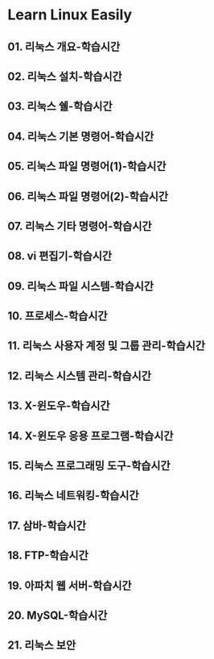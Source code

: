 # Learn Linux Easily

## 01. 리눅스 개요-학습시간 

## 02. 리눅스 설치-학습시간

## 03. 리눅스 쉘-학습시간 

## 04. 리눅스 기본 명령어-학습시간 

## 05. 리눅스 파일 명령어\(1\)-학습시간 

## 06. 리눅스 파일 명령어\(2\)-학습시간 

## 07. 리눅스 기타 명령어-학습시간 

## 08. vi 편집기-학습시간 

## 09. 리눅스 파일 시스템-학습시간 

## 10. 프로세스-학습시간

## 11. 리눅스 사용자 계정 및 그룹 관리-학습시간 

## 12. 리눅스 시스템 관리-학습시간 

## 13. X-윈도우-학습시간

## 14. X-윈도우 응용 프로그램-학습시간 

## 15. 리눅스 프로그래밍 도구-학습시간 

## 16. 리눅스 네트워킹-학습시간

## 17. 삼바-학습시간 

## 18. FTP-학습시간

## 19. 아파치 웹 서버-학습시간 

## 20. MySQL-학습시간 

## 21. 리눅스 보안

